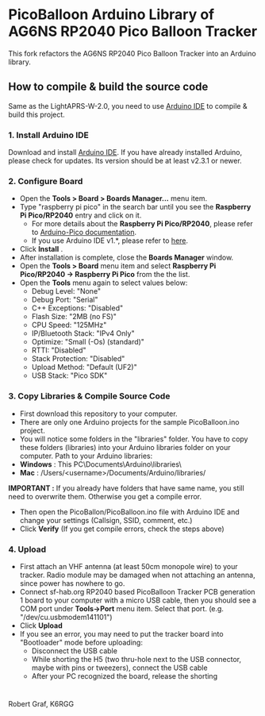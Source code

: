 # PicoBalloon Arduino Library of AG6NS RP2040 Pico Balloon Tracker

This fork refactors the AG6NS RP2040 Pico Balloon Tracker into an Arduino library.

## How to compile & build the source code

Same as the LightAPRS-W-2.0, you need to use [Arduino IDE](https://www.arduino.cc/en/Main/Software) to compile & build this project.

### 1. Install Arduino IDE

Download and install [Arduino IDE](https://www.arduino.cc/en/Main/Software). If you have already installed Arduino, please check for updates. Its version should be at least v2.3.1 or newer.

### 2. Configure Board

- Open the **Tools > Board > Boards Manager...** menu item.
- Type "raspberry pi pico" in the search bar until you see the **Raspberry Pi Pico/RP2040** entry and click on it.
  - For more details about the **Raspberry Pi Pico/RP2040**, please refer to [Arduino-Pico documentation](https://arduino-pico.readthedocs.io/en/latest/index.html).
  - If you use Arduino IDE v1.*, please refer to [here](https://arduino-pico.readthedocs.io/en/latest/install.html#installing-via-arduino-boards-manager).
- Click **Install** .
- After installation is complete, close the **Boards Manager** window.
- Open the **Tools > Board** menu item and select **Raspberry Pi Pico/RP2040 -> Raspberry Pi Pico** from the the list.
- Open the **Tools** menu again to select values below:
  - Debug Level: "None"
  - Debug Port: "Serial"
  - C++ Exceptions: "Disabled"
  - Flash Size: "2MB (no FS)"
  - CPU Speed: "125MHz"
  - IP/Bluetooth Stack: "IPv4 Only"
  - Optimize: "Small (-Os) (standard)"
  - RTTI: "Disabled"
  - Stack Protection: "Disabled"
  - Upload Method: "Default (UF2)"
  - USB Stack: "Pico SDK"

### 3. Copy Libraries & Compile Source Code 

- First download this repository to your computer.
- There are only one Arduino projects for the sample PicoBalloon.ino project.
- You will notice some folders in the "libraries" folder. You have to copy these folders (libraries) into your Arduino libraries folder on your computer. Path to your Arduino libraries:
- **Windows** : This PC\Documents\Arduino\libraries\
- **Mac** : /Users/\<username\>/Documents/Arduino/libraries/

**IMPORTANT :** If you already have folders that have same name, you still need to overwrite them. Otherwise you get a compile error.

- Then open the PicoBallon/PicoBalloon.ino file with Arduino IDE and change your settings (Callsign, SSID, comment, etc.)
- Click **Verify** (If you get compile errors, check the steps above)

### 4. Upload

- First attach an VHF antenna (at least 50cm monopole wire) to your tracker. Radio module may be damaged when not attaching an antenna, since power has nowhere to go. 
- Connect sf-hab.org RP2040 based PicoBalloon Tracker PCB generation 1 board to your computer with a micro USB cable, then you should see a COM port under **Tools->Port** menu item. Select that port. (e.g. "/dev/cu.usbmodem141101")
- Click **Upload**
- If you see an error, you may need to put the tracker board into "Bootloader" mode before uploading:
  - Disconnect the USB cable
  - While shorting the H5 (two thru-hole next to the USB connector, maybe with pins or tweezers), connect the USB cable
  - After your PC recognized the board, release the shorting

#

Robert Graf, K6RGG

